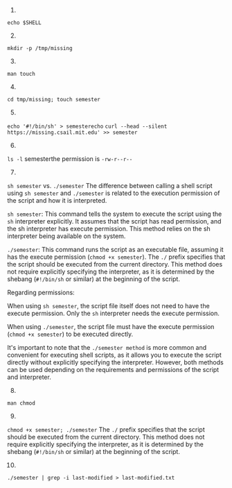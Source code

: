 1. 
`echo $SHELL`

2. 
`mkdir -p /tmp/missing`

3. 
`man touch`

4. 
`cd tmp/missing; touch semester`

5. 
`echo '#!/bin/sh' > semesterecho` 
`curl --head --silent https://missing.csail.mit.edu' >> semester`

6. 
`ls -l` semesterthe permission is `-rw-r--r--`

7. 
`sh semester` vs. `./semester`
The difference between calling a shell script using `sh semester` and `./semester` is related to the execution permission of the script and how it is interpreted.

`sh semester`: This command tells the system to execute the script using the `sh` interpreter explicitly. It assumes that the script has read permission, and the sh interpreter has execute permission. This method relies on the sh interpreter being available on the system.

`./semester`: This command runs the script as an executable file, assuming it has the execute permission (`chmod +x semester`). The `./` prefix specifies that the script should be executed from the current directory. This method does not require explicitly specifying the interpreter, as it is determined by the shebang (`#!/bin/sh` or similar) at the beginning of the script.

Regarding permissions:

When using `sh semester`, the script file itself does not need to have the execute permission. Only the `sh` interpreter needs the execute permission.

When using `./semester`, the script file must have the execute permission (`chmod +x semester`) to be executed directly.

It's important to note that the `./semester method` is more common and convenient for executing shell scripts, as it allows you to execute the script directly without explicitly specifying the interpreter. However, both methods can be used depending on the requirements and permissions of the script and interpreter.

 8. 
 `man chmod`

 9. 
`chmod +x semester; ./semester`
The `./` prefix specifies that the script should be executed from the current directory. This method does not require explicitly specifying the interpreter, as it is determined by the shebang (`#!/bin/sh` or similar) at the beginning of the script.

 10. 
 `./semester | grep -i last-modified > last-modified.txt`
